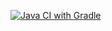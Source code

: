 [![Java CI with Gradle](https://github.com/JuliaHoney80/CashBackHacker/actions/workflows/gradle.yml/badge.svg?branch=junit4)](https://github.com/JuliaHoney80/CashBackHacker/actions/workflows/gradle.yml)

